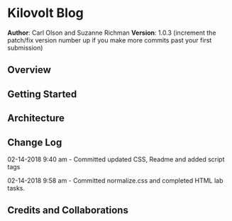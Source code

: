 # Kilovolt Blog

**Author**: Carl Olson and Suzanne Richman
**Version**: 1.0.3 (increment the patch/fix version number up if you make more commits past your first submission)

## Overview
<!-- Provide a high level overview of what this application is and why you are building it, beyond the fact that it's an assignment for a Code Fellows 301 class. (i.e. What's your problem domain?) -->

## Getting Started
<!-- What are the steps that a user must take in order to build this app on their own machine and get it running? -->

## Architecture
<!-- Provide a detailed description of the application design. What technologies (languages, libraries, etc) you're using, and any other relevant design information. -->

## Change Log

02-14-2018 9:40 am - Committed updated CSS, Readme and added script tags

02-14-2018 9:58 am - Committed normalize.css and completed HTML lab tasks.


## Credits and Collaborations
<!-- Give credit (and a link) to other people or resources that helped you build this application. -->